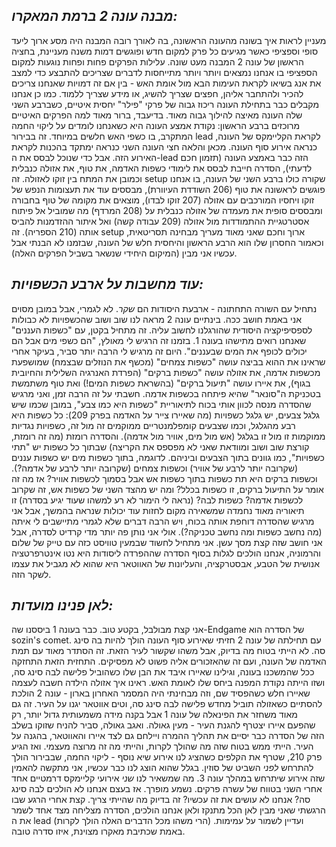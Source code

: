 ## *מבנה עונה 2 ברמת המאקרו:*
מעניין לראות איך בשונה מהעונה הראשונה, בה לאורך רובה המבנה היה מסע ארוך ליעד סופי וספציפי כאשר מגיעים כל פרק למקום חדש ופוגשים דמות משנה מעניינת, בחציה הראשון של עונה 2 המבנה מעט שונה.
עלילות הפרקים פחות ופחות נוגעות למקום הספציפי בו אנחנו נמצאים ויותר ויותר מתייחסות לדברים שצריכים להתבצע כדי למצב את אנג בשיאו לקראת העימות הבא מול אומת האש - בין אם זה דמויות שאנחנו צריכים להכיר ולהתחבר אליהן, חפצים שצריך להשיג, או מידע שצריך ללמוד.
כמו כן אנחנו מקבלים כבר בתחילת העונה ריכוז גבוה של פרקי "פילר" יחסית איטיים, כשברבע השני שלה העונה מאיצה להילוך גבוה מאוד. בדיעבד, ברור מאוד למה הפרקים האיטיים מרוכזים ברבע הראשון: 
נקודת אמצע העונה היא כשאנחנו לומדים על ליקוי החמה המתקרב, בו כשפי האש חלשים במיוחד. זה בבירור lead לקראת הקליימקס של העונה, כנראה אירוע סוף העונה. מכאן והלאה חצי העונה השני כנראה ימתקד בהכנות לקראת האירוע הזה. אבל כדי שנוכל לבסס את ה-lead הזה כבר באמצע העונה (תזמון חכם לדעתי), הסדרה חייבת לבסס את לימודי כשפות האדמה, את טוף, את אזולה כנבלית וכמובן את המתח בין זוקו לאזולה.
זה setup שקורה כולו ברבע השני של העונה, בו אנחנו פוגשים לראשונה את טוף (206 השודדת העיוורת), מבססים עוד את תעצומות הנפש של זוקו ויחסיו המורכבים עם אזולה (207 זוקו לבדו), מוצאים את מקומה של טוף בחבורה ומבססים סופית את מעמדה של אזולה כנבלית על (208 המרדף) מה שמוביל אל פיתוח אסטרטגיית ההתמודדות מול אזולה (209 עבודה קשה) ואל איתור ההזדמנות להביס אותה (210 הספריה). 
זה setup ארוך וחכם שאני מאוד מעריך מבחינה תסריטאית, וכאמור החסרון שלו הוא הרבע הראשון והיחסית חלש של העונה, שבזמנו לא הבנתי אבל עכשיו אני מבין (המיקום היחידי שנשאר בשביל הפרקים האלה).

## *עוד מחשבות על ארבע הכשפויות:*

נתחיל עם השורה התחתונה - ארבעת היסודות הם *שקר*. לא לגמרי, אבל במובן מסוים אני באמת חושב ככה. בינתיים עונה 2 מראה לנו שוב ושוב שהכשפויות לא כבולות לספסיפיקציה היסודית שהורגלנו לחשוב עליה.
זה מתחיל בקטן, עם "כשפות העננים" שאנחנו רואים מתישהו בעונה 1. בזמנו זה הרגיש לי מאולץ, "הם כשפי מים אבל הם יכולים לכופף את המים שבעננים". היום זה מרגיש לי הרבה יותר סביר, בעיקר אחרי שראינו את ההוא בביצה עושה "כשפות צמחים" (מכשף את הנוזלים שבצמח) שמושפעת מכשפות אדמה, את אזולה עושה "כשפות ברקים" (הפרדת האנרגיה השלילית והחיובית בגוף), את איירו עושה "תיעול ברקים" (בהשראת כשפות המים!) ואת טוף משתמשת בטכניקת ה"סונאר" שהיא פיתחה בכשפות אדמה. 
חשבתי על זה הרבה זמן, ואני מרגיש שהסדרה מנסה לכוון אותי בכוח לתיאוריית "כשפות היא כמו צבע", במובן שכמו שיש גלגל צבעים, יש גלגל כשפויות (מה שאיירו צייר על האדמה בפרק 209):
כל כשפות היא רבע מהגלגל, וכמו שצבעים קומפלמנטריים ממוקמים זה מול זה, כשפויות נגדיות ממוקמות זו מול זו בגלגל (אש מול מים, אוויר מול אדמה). והסדרה רומזת (מה זה רומזת, קורצת שוב ושוב ומוודאת שאני לא מפספס את הקריצה) שבתוך כל כשפות יש "תתי כשפויות", כמו גוונים בתוך הצבעים וביניהם. לדוגמה, בתוך כשפות מים יש כשפות עננים (שקרובה יותר לרבע של אוויר) וכשפות צמחים (שקרובה יותר לרבע של אדמה?). וכשפות ברקים היא תת כשפות בתוך כשפות אש אבל בסמוך לכשפות אוויר? אז מה זה אומר על התיעול ברקים, זו כשפות בכלל? ומה יש מהצד השני של כשפות אש, זה שקרוב לכשפות אדמה? כשפות לבה? (נראה לי הימור לא רע למשהו שעוד יגיע בסדרה)
זו תיאוריה מאוד נחמדה שמשאירה מקום לחזות עוד יכולות שנראה בהמשך, אבל אני מרגיש שהסדרה דוחפת אותה בכוח, ויש הרבה דברים שלא לגמרי מתיישבים לי איתה (מה נחשב כשפות ומה נחשב טכניקה?). אולי אני נותן פה יותר מדי קרדיט לסדרה, אבל אני חושב שזה קצת מסך עשן. אני מתחיל לחשוד שבמעין טוויסט כזה עם טייק של שלום והרמוניה, אנחנו הולכים לגלות בסוף הסדרה שההפרדה ליסודות היא נטו אינטרפרטציה אנושית של הטבע, אבסטרקציה, והעליונות של האווטאר היא שהוא לא מגביל את עצמו לשקר הזה.

## *לאן פנינו מועדות:*
אני קצת מבולבל, בקטע טוב. 
כבר בעונה 1 ביססנו שה-Endgame של הסדרה הוא sozin's comet. עם תחילתה של עונה 2 חזיתי שאירוע סוף העונה הולך להיות בה סינג סה. לא הייתי בטוח מה בדיוק, אבל משהו שקשור לעיר הזאת. זה הסתדר מאוד עם תמת האדמה של העונה, ועם זה שהאזכורים אליה פשוט לא מפסיקים. התחזית הזאת התחזקה ככל שהמשכנו בעונה, וגילינו שאיירו איבד את הבן שלו כשהוביל פלישה לבה סינג סה, ושזו הייתה נקודת המפנה ביחס שלו לאומת האש. ראינו איך אזולה הילדה חשבה לעצמה שאיירו חלש כשהפסיד שם, וזה מבחינתי היה המסמר האחרון בארון - עונה 2 הולכת להסתיים כשאזולה תוביל מחדש פלישה לבה סינג סה, וטים אווטאר יגנו על העיר. זה גם מאוד משחזר את הפינאלה של עונה 1 אבל בקנה מידה משמעותית גדול יותר, רק שהפעם איירו יצטרף להגנת העיר - מעין גאולה. ואגב גאולה, סביר להניח שזוקו בשלב הזה של הסדרה כבר יסיים את תהליך ההמרה ויילחם גם לצד איירו והאווטאר, בהגנה על העיר. הייתי ממש בטוח שזה מה שהולך לקרות, והייתי מה זה מרוצה מעצמי. 
ואז הגיע פרק 210, שטרף את הקלפים כשהציג לנו אירוע שיא נוסף - ליקוי החמה, שבבירור הולך להתרחש *לפני* השביט של סוזין. בגלל שהוא הוצג לנו כבר עכשיו, אני מתקשה להאמין שזה אירוע שיתרחש במהלך עונה 3. מה שמשאיר לנו *שני* אירועי קליימקס דרמטיים אחד אחרי השני בטווח של עשרה פרקים. נשמע מופרך. אז בעצם אנחנו לא הולכים לבה סינג סה? אנחנו לא עושים את זה עכשיו?
זה בדיוק מה שהייתי צריך. קצת אחרי הרגע שבו הרגשתי שאני מבין לאן הכל מתנקז ולאן אנחנו הולכים, הסדרה מצליחה מצד אחד לשמר את ה lead (הרי משהו מכל הדברים האלה הולך לקרות) ועדיין לשמור על עמימות.
באמת שכתיבת מאקרו מצוינת, איזו סדרה טובה. 
